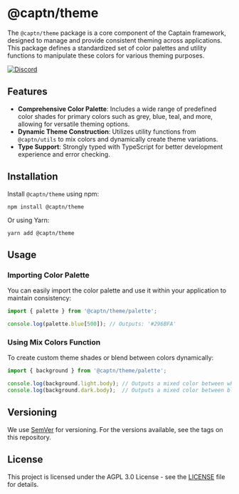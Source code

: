 # @captn/theme

The `@captn/theme` package is a core component of the Captain framework, designed to manage and provide consistent theming across applications. This package defines a standardized set of color palettes and utility functions to manipulate these colors for various theming purposes.

[![Discord](https://img.shields.io/discord/1091306623819059300?color=7289da&label=Discord&logo=discord&logoColor=fff&style=for-the-badge)](https://discord.com/invite/m3TBB9XEkb)

## Features

- **Comprehensive Color Palette**: Includes a wide range of predefined color shades for primary colors such as grey, blue, teal, and more, allowing for versatile theming options.
- **Dynamic Theme Construction**: Utilizes utility functions from `@captn/utils` to mix colors and dynamically create theme variations.
- **Type Support**: Strongly typed with TypeScript for better development experience and error checking.

## Installation

Install `@captn/theme` using npm:

```shell
npm install @captn/theme
```

Or using Yarn:

```shell
yarn add @captn/theme
```

## Usage

### Importing Color Palette

You can easily import the color palette and use it within your application to maintain consistency:

```ts
import { palette } from '@captn/theme/palette';

console.log(palette.blue[500]); // Outputs: '#296BFA'
```

### Using Mix Colors Function

To create custom theme shades or blend between colors dynamically:

```ts
import { background } from '@captn/theme/palette';

console.log(background.light.body); // Outputs a mixed color between white and grey[50]
console.log(background.dark.body);  // Outputs a mixed color between black and grey[900]
```

## Versioning

We use [SemVer](http://semver.org/) for versioning. For the versions available, see the tags on this repository.

## License

This project is licensed under the AGPL 3.0 License - see the [LICENSE](LICENSE) file for details.
